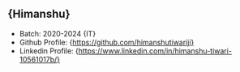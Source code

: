 ## {Himanshu}
- Batch: 2020-2024 {IT}
- Github Profile: {https://github.com/himanshutiwariji}
- Linkedin Profile: {https://www.linkedin.com/in/himanshu-tiwari-10561017b/}
